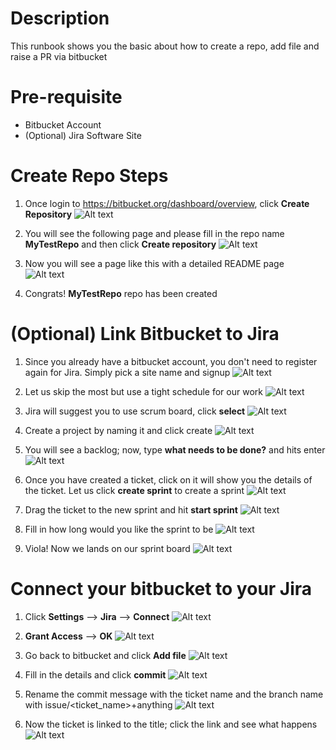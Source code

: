 # Description

This runbook shows you the basic about how to create a repo, add file and raise a PR via bitbucket

# Pre-requisite

* Bitbucket Account
* (Optional) Jira Software Site

# Create Repo Steps

1. Once login to <https://bitbucket.org/dashboard/overview>, click __Create Repository__
![Alt text](images/bb_create_repo_1.png?raw=true)
2. You will see the following page and please fill in the repo name __MyTestRepo__ and then click __Create repository__
![Alt text](images/bb_create_repo_2.png?raw=true)

3. Now you will see a page like this with a detailed README page
![Alt text](images/bb_create_repo_3.png?raw=true)

4. Congrats! __MyTestRepo__ repo has been created

# (Optional) Link Bitbucket to Jira

1. Since you already have a bitbucket account, you don't need to register again for Jira. Simply pick a site name and signup
![Alt text](images/jira_create_site_1.png?raw=true)

2. Let us skip the most but use a tight schedule for our work
![Alt text](images/jira_onboarding_1.png?raw=true)

3. Jira will suggest you to use scrum board, click __select__
![Alt text](images/jira_onboarding_2.png?raw=true)

4. Create a project by naming it and click create
![Alt text](images/jira_create_project_1.png?raw=true)

5. You will see a backlog; now, type __what needs to be done?__ and hits enter
![Alt text](images/jira_backlog_1.png?raw=true)

6. Once you have created a ticket, click on it will show you the details of the ticket. Let us click __create sprint__ to create a sprint
![Alt text](images/jira_backlog_2.png?raw=true)

7. Drag the ticket to the new sprint and hit __start sprint__
![Alt text](images/jira_backlog_3.png?raw=true)

8. Fill in how long would you like the sprint to be
![Alt text](images/jira_start_sprint_1.png?raw=true)

9. Viola! Now we lands on our sprint board
![Alt text](images/jira_sprint_board_1.png?raw=true)

# Connect your bitbucket to your Jira

1. Click __Settings__ -->  __Jira__ --> __Connect__
![Alt text](images/bb_settings_1.png?raw=true)

2. __Grant Access__ --> __OK__
![Alt text](images/bb_settings_2.png?raw=true)

3. Go back to bitbucket and click __Add file__
![Alt text](images/bb_add_file_1.png?raw=true)

4. Fill in the details and click __commit__
![Alt text](images/bb_add_file_2.png?raw=true)

5. Rename the commit message with the ticket name and the branch name with issue/<ticket_name>+anything
![Alt text](images/bb_add_file_3.png?raw=true)

6. Now the ticket is linked to the title; click the link and see what happens
![Alt text](images/bb_add_file_4.png?raw=true)
